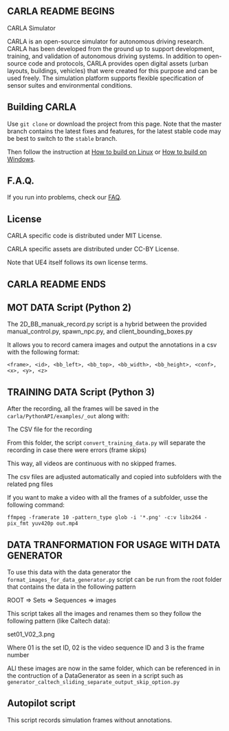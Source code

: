 **CARLA README BEGINS**
--------------


CARLA Simulator

CARLA is an open-source simulator for autonomous driving research. CARLA has
been developed from the ground up to support development, training, and
validation of autonomous driving systems. In addition to open-source code
and protocols, CARLA provides open digital assets (urban layouts, buildings,
vehicles) that were created for this purpose and can be used freely. The
simulation platform supports flexible specification of sensor suites and
environmental conditions.

Building CARLA
--------------

Use `git clone` or download the project from this page. Note that the master
branch contains the latest fixes and features, for the latest stable code may be
best to switch to the `stable` branch.

Then follow the instruction at [How to build on Linux][buildlinuxlink] or
[How to build on Windows][buildwindowslink].

[buildlinuxlink]: http://carla.readthedocs.io/en/latest/how_to_build_on_linux
[buildwindowslink]: http://carla.readthedocs.io/en/latest/how_to_build_on_windows
[issue150]: https://github.com/carla-simulator/carla/issues/150

F.A.Q.
------

If you run into problems, check our
[FAQ](http://carla.readthedocs.io/en/latest/faq/).

License
-------

CARLA specific code is distributed under MIT License.

CARLA specific assets are distributed under CC-BY License.

Note that UE4 itself follows its own license terms.

**CARLA README ENDS**
--------------


MOT DATA Script (Python 2)
-------
The 2D_BB_manuak_record.py script is a hybrid between the provided manual_control.py, spawn_npc.py, and client_bounding_boxes.py

It allows you to record camera images and output the annotations in a csv with the following format:

`<frame>, <id>, <bb_left>, <bb_top>, <bb_width>, <bb_height>, <conf>, <x>, <y>, <z> `

TRAINING DATA Script (Python 3)
-------
After the recording, all the frames will be saved in the `carla/PythonAPI/examples/_out` along with:

The CSV file for the recording

From this folder, the script `convert_training_data.py` will separate the recording in case there were errors (frame skips)

This way, all videos are continuous with no skipped frames.

The csv files are adjusted automatically and copied into subfolders with the related png files

If you want to make a video with all the frames of a subfolder, usse the following command:

`ffmpeg -framerate 10 -pattern_type glob -i '*.png' -c:v libx264 -pix_fmt yuv420p out.mp4`

DATA TRANFORMATION FOR USAGE WITH DATA GENERATOR
-------

To use this data with the data generator the `format_images_for_data_generator.py` script can be run from the root folder that contains the data in the following pattern

ROOT
    => Sets
        => Sequences
            => images

This script takes all the images and renames them so they follow the following pattern (like Caltech data):

set01_V02_3.png

Where 01 is the set ID, 02 is the video sequence ID and 3 is the frame number

ALl these images are now in the same folder, which can be referenced in in the contruction of a DataGenerator as seen in a script such as `generator_caltech_sliding_separate_output_skip_option.py`

Autopilot script
-------

This script records simulation frames without annotations. 